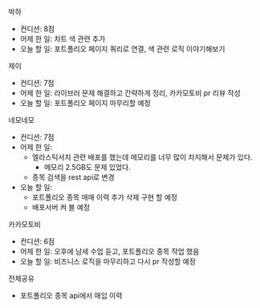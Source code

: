 박하

- 컨디션: 8점
- 어제 한 일: 차트 색 관련 추가
- 오늘 할 일: 포트폴리오 페이지 쿼리로 연결, 색 관련 로직 이야기해보기

제이

- 컨디션: 7점
- 어제 한 일: 라이브러 문제 해결하고 간략하게 정리, 카카모토비 pr 리뷰 작성
- 오늘 할 일: 포트폴리오 페이지 마무리할 예정

네모네모

- 컨디션: 7점
- 어제 한 일: 
	- 엘라스틱서치 관련 배포를 했는데 메모리를 너무 많이 차지해서 문제가 있다.
		- 메모리 2.5GB도 문제 있었다.
	- 종목 검색을 rest api로 변경
- 오늘 할 일: 
	- 포트폴리오 종목 매매 이력 추가 삭제 구현 할 예정
	- 배포서버 켜 볼 예정

카카모토비

- 컨디션: 6점
- 어제 한 일: 오후에 남세 수업 듣고, 포트폴리오 종목 작업 했음
- 오늘 할 일: 비즈니스 로직을 마무리하고 다시 pr 작성할 예정
	
전체공유
- 포트폴리오 종목 api에서 매입 이력 

